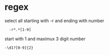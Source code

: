 # regex


select all starting with -r and ending with number

      -r*.*[1-9]
start with 1 and maximux 3 digit number

	-\d1?[0-9]{2}
